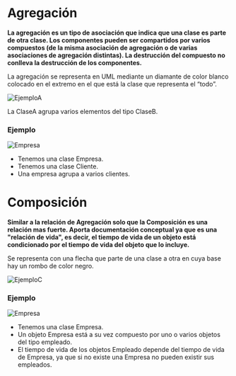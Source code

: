 # Agregación

**La agregación es un tipo de asociación que indica que una clase es parte de otra clase. Los componentes pueden ser compartidos por varios compuestos (de la misma asociación de agregación o de varias asociaciones de agregación distintas). La destrucción del compuesto no conlleva la destrucción de los componentes.** 

La agregación se representa en UML mediante un diamante de color blanco colocado en el extremo en el que está la clase que representa el “todo”.

![EjemploA](https://www.didierperez.com/wp-content/uploads/2012/02/uml-relacion-agregacion.jpg)

La ClaseA agrupa varios elementos del tipo ClaseB.
### Ejemplo

![Empresa](https://www.seas.es/blog/wp-content/uploads/ScreenShot081.png)

* Tenemos una clase Empresa.
* Tenemos una clase Cliente.
* Una empresa agrupa a varios clientes.

# Composición

**Similar a la relación de Agregación solo que la Composición es una relación mas fuerte. Aporta documentación conceptual ya que es una "relación de vida", es decir, el tiempo de vida de un objeto está condicionado por el tiempo de vida del objeto que lo incluye.**

Se representa con una flecha que parte de una clase a otra en cuya base hay un rombo de color negro.

![EjemploC](https://www.didierperez.com/wp-content/uploads/2012/02/uml-relacion-composicion.jpg)

### Ejemplo

![Empresa](https://www.seas.es/blog/wp-content/uploads/ScreenShot082.png)

* Tenemos una clase Empresa.
* Un objeto Empresa está a su vez compuesto por uno o varios objetos del tipo empleado.
* El tiempo de vida de los objetos Empleado depende del tiempo de vida de Empresa, ya que si no existe una Empresa no pueden existir sus empleados.


